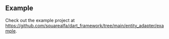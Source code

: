 ## Example

Check out the example project at https://github.com/squarealfa/dart_framework/tree/main/entity_adapter/example.
